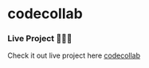 # codecollab

### Live Project 🚀🚀🚀
Check it out live project here [codecollab](https://videochatcode.glitch.me)
